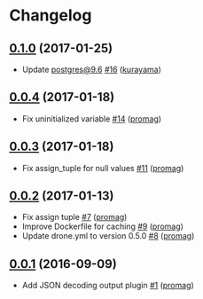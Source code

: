 # Changelog

## [0.1.0](https://github.com/uphold/json-output/releases/tag/0.1.0) (2017-01-25)
- Update postgres@9.6 [\#16](https://github.com/uphold/json-output/pull/16) ([kurayama](https://github.com/kurayama))

## [0.0.4](https://github.com/uphold/json-output/releases/tag/0.0.4) (2017-01-18)
- Fix uninitialized variable [\#14](https://github.com/uphold/json-output/pull/14) ([promag](https://github.com/promag))

## [0.0.3](https://github.com/uphold/json-output/releases/tag/0.0.3) (2017-01-18)
- Fix assign_tuple for null values [\#11](https://github.com/uphold/json-output/pull/11) ([promag](https://github.com/promag))

## [0.0.2](https://github.com/uphold/json-output/releases/tag/0.0.2) (2017-01-13)
- Fix assign tuple [\#7](https://github.com/uphold/json-output/pull/7) ([promag](https://github.com/promag))
- Improve Dockerfile for caching [\#9](https://github.com/uphold/json-output/pull/9) ([promag](https://github.com/promag))
- Update drone.yml to version 0.5.0 [\#8](https://github.com/uphold/json-output/pull/8) ([promag](https://github.com/promag))

## [0.0.1](https://github.com/uphold/json-output/releases/tag/0.0.1) (2016-09-09)
- Add JSON decoding output plugin [\#1](https://github.com/uphold/json-output/pull/1) ([promag](https://github.com/promag))
